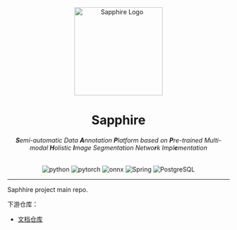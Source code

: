 <div align="center">
    <img src="https://cloud.icooper.cc/apps/sharingpath/PicSvr/PicMain/Sapphire_transparentbg.png" width="200" height="200" alt="Sapphire Logo" />
    <h1>Sapphire</h1>
    <h6><b>S</b>emi-automatic Data <b>A</b>nnotation <b>P</b>latform based on <b>P</b>re-trained Multi-modal <b>H</b>olistic <b>I</b>mage Segmentation Netwo<b>r</b>k Impl<b>e</b>mentation</h6>
    <div>
        <img src="https://img.shields.io/badge/Python-3776AB?style=for-the-badge&logo=python&logoColor=white" alt="python" />
        <img src="https://img.shields.io/badge/PyTorch-EE4C2C?style=for-the-badge&logo=pytorch&logoColor=white" alt="pytorch" />
        <img src="https://img.shields.io/badge/onnx-EE4C2C?style=for-the-badge&logo=onnx&logoColor=white" alt="onnx" />
        <img src="https://img.shields.io/badge/Spring-6DB33F?style=for-the-badge&logo=spring&logoColor=white" alt="Spring" />
        <img src="https://img.shields.io/badge/PostgreSQL-4169E1?style=for-the-badge&logo=postgresql&logoColor=white" alt="PostgreSQL" />
    </div>
</div>

------

Saphhire project main repo.

下游仓库：

- [文档仓库](https://github.com/sduoffline/sapphire-doc)
